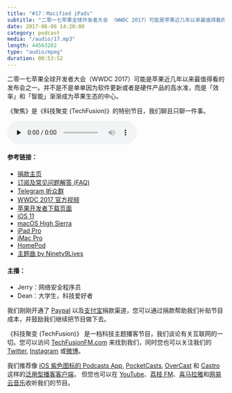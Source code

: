```yaml
---
title: "#17：Macified iPads"
subtitle: "二零一七苹果全球开发者大会 （WWDC 2017）可能是苹果近几年以来最值得看的发布会之一。并不是不是单单因为软件更新或者是硬件产品的高水准，而是「效率」和「智能」渐渐成为苹果生态的中心。《聚焦》是《科技聚变 (TechFusion)》的特别节目，我们聊且只聊一件事。"
date: 2017-06-06 14:20:00
category: podcast
media: "/audio/17.mp3"
length: 44563262 
type: "audio/mpeg"
duration: 00:53:52
---
```


二零一七苹果全球开发者大会（WWDC 2017）可能是苹果近几年以来最值得看的发布会之一。并不是不是单单因为软件更新或者是硬件产品的高水准，而是「效率」和「智能」渐渐成为苹果生态的中心。

《聚焦》是《科技聚变 (TechFusion)》的特别节目，我们聊且只聊一件事。

<audio class="audioPlayer" controls preload="none" src="https://techfusionfm.com/audio/17.mp3"></audio>

#### 参考链接：
- [捐款主页](https://techfusionfm.com/donate)
- [订阅及常见问题解答 (FAQ)](https://techfusionfm.com/faq)
- [Telegram 听众群](https://telegram.me/TechFusionChat)
- [WWDC 2017 官方视频](https://www.apple.com/apple-events/june-2017/)
- [苹果开发者下载页面](http://developer.apple.com/download/)
- [iOS 11](https://www.apple.com/ios/ios-11-preview/)
- [macOS High Sierra](https://www.apple.com/macos/high-sierra-preview/)
- [iPad Pro](https://www.apple.com/ipad-pro/)
- [iMac Pro](https://www.apple.com/imac-pro/)
- [HomePod](https://www.apple.com/homepod/)
- [主题曲 by Ninety9Lives](http://99l.tv/BleedingThroughYU)


#### 主播：
- Jerry：网络安全程序员
- Dean：大学生，科技爱好者

我们刚刚开通了 [Paypal](https://paypal.me/techfusionfm/5) 以及[支付宝](HTTPS://QR.ALIPAY.COM/FKX09288AJOENI0MVZXM12)捐款渠道，您可以通过捐款帮助我们补贴节目成本，并鼓励我们继续把节目做下去。

《科技聚变 (TechFusion)》 是一档科技主题播客节目，我们谈论有关互联网的一切。您可以访问 [TechFusionFM.com](https://TechFusionFM.com) 来找到我们，同时您也可以关注我们的 [Twitter](http://twitter.com/TechFusionFM), [Instagram](https://www.instagram.com/techfusionfm/) 或[微博](http://weibo.com/TechFusionFM)。

我们推荐像 [iOS 紫色图标的 Podcasts App](https://itunes.apple.com/cn/podcast/id1202658654), [PocketCasts](http://pca.st/podcast/28fcd200-cc7c-0134-10da-25324e2a541d), [OverCast](https://overcast.fm) 和 [Castro](http://supertop.co/castro/) 这样的[泛用型播客客户端](https://techfusionfm.com/faq)， 但您也可以在 [YouTube](https://www.youtube.com/channel/UC6uvHf21Tjm5lepw6P2Ki-Q)、[荔枝 FM](https://www.lizhi.fm/1494013/)、[喜马拉雅](http://www.ximalaya.com/72456289/album/6648521)和[网易云音乐](http://music.163.com/#/djradio?id=347498120)收听我们的节目。